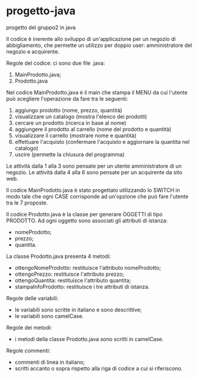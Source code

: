 # progetto-java
progetto del gruppo2 in java

Il codice è inerente allo sviluppo di un'applicazione per un negozio di abbigliamento, che permette un utilizzo per doppio user: 
amministratore del negozio e acquirente.

Regole del codice:
ci sono due file .java: 
1) MainProdotto.java;
2) Prodotto.java

Nel codice MainProdotto.java è il main che stampa il MENU da cui l'utente può scegliere l'operazione da fare tra le seguenti:
   1. aggiungo prodotto (nome, prezzo, quantità)
   2. visualizzare un catalogo (mostra l'elenco dei prodotti)
   3. cercare un prodotto (ricerca in base al nome)
   4. aggiungere il prodotto al carrello (nome del prodotto e quantità)
   5. visualizzare il carrello (mostrare nome e quantità)
   6. effettuare l'acquisto (confermare l'acquisto e aggiornare la quantita nel catalogo)
   7. uscire (permette la chiusura del programma)
   
   Le attività dalla 1 alla 3 sono pensate per un utente amministratore di un negozio.
   Le attività dalla 4 alla 6 sono pensate per un acquirente da sito web.
   
   Il codice MainProdotto.java è stato progettato utilizzando lo SWITCH in modo tale che ogni CASE corrisponde ad un'opzione che può 
   fare l'utente tra le 7 proposte.
   
Il codice Prodotto.java è la classe per generare OGGETTI di tipo PRODOTTO. Ad ogni oggetto sono associati gli attributi di istanza:
   - nomeProdotto;
   - prezzo;
   - quantita.
   
   La classe Prodotto.java presenta 4 metodi:
   - ottengoNomeProdotto: restituisce l'attributo nomeProdotto;
   - ottengoPrezzo: restituisce l'attributo prezzo;
   - ottengoQuantita: restituisce l'attributo quantita;
   - stampaInfoProdotto: restituisce i tre attributi di istanza.
  

Regole delle variabili:
- le variabili sono scritte in italiano e sono descrittive;
- le variabili sono camelCase.

Regole dei metodi:
- i metodi della classe Prodotto.java sono scritti in camelCase.

Regole commenti:
- commenti di linea in italiano;
- scritti accanto o sopra rispetto alla riga di codice a cui si riferiscono.
